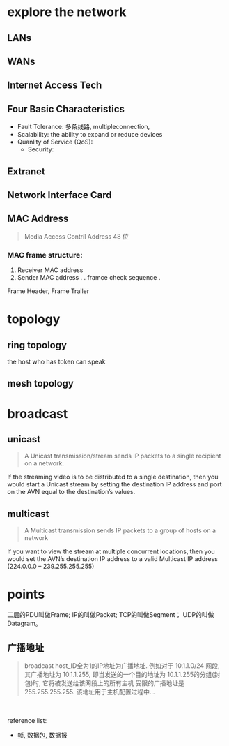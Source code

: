 # explore the network
>
## LANs
>
## WANs
>
## Internet Access Tech
## Four Basic Characteristics
- Fault Tolerance: 多条线路, multipleconnection,
- Scalability: the ability to expand or reduce devices
- Quanlity of Service (QoS):
  - Security:

## Extranet

## Network Interface Card

## MAC Address
> Media Access Contril Address
48 位
### MAC frame structure:
1. Receiver MAC address
2. Sender MAC address
.
. framce check sequence
.

Frame Header, Frame Trailer

# topology
## ring topology
the host who has token can speak
## mesh topology

# broadcast
## unicast
> A Unicast transmission/stream sends IP packets to a single recipient on a network.

If the streaming video is to be distributed to a single destination, then you would start a Unicast stream by setting the destination IP address and port on the AVN equal to the destination’s values.

## multicast
> A Multicast transmission sends IP packets to a group of hosts on a network

If you want to view the stream at multiple concurrent locations, then you would set the AVN’s destination IP address to a valid Multicast IP address (224.0.0.0 – 239.255.255.255)


# points
二层的PDU叫做Frame;
IP的叫做Packet;
TCP的叫做Segment；
UDP的叫做Datagram。

## 广播地址
> broadcast
host_ID全为1的IP地址为广播地址. 例如对于 10.1.1.0/24 网段, 其广播地址为 10.1.1.255, 即当发送的一个目的地址为 10.1.1.255的分组(封包)时, 它将被发送给该网段上的所有主机
受限的广播地址是 255.255.255.255. 该地址用于主机配置过程中...


<br/><br/>reference list:
- [帧, 数据包, 数据报](https://blog.csdn.net/qq_25606103/article/details/51295965)
